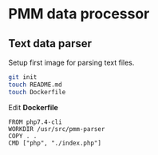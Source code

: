 # PMM data processor 

## Text data parser 

Setup first image for parsing text files. 

```bash
git init
touch README.md
touch Dockerfile
```

Edit **Dockerfile**

```docker
FROM php7.4-cli
WORKDIR /usr/src/pmm-parser
COPY . .
CMD ["php", "./index.php"]
```